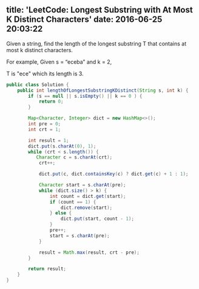 title: 'LeetCode: Longest Substring with At Most K Distinct Characters'
date: 2016-06-25 20:03:22
---

Given a string, find the length of the longest substring T that contains at most k distinct characters.

For example, Given s = “eceba” and k = 2,

T is "ece" which its length is 3.

```java
public class Solution {
    public int lengthOfLongestSubstringKDistinct(String s, int k) {
        if (s == null || s.isEmpty() || k == 0 ) {
            return 0;
        }

        Map<Character, Integer> dict = new HashMap<>();
        int pre = 0;
        int crt = 1;

        int result = 1;
        dict.put(s.charAt(0), 1);
        while (crt < s.length()) {
           Character c = s.charAt(crt);
            crt++;

            dict.put(c, dict.containsKey(c) ? dict.get(c) + 1 : 1);

            Character start = s.charAt(pre);
            while (dict.size() > k) {
                int count = dict.get(start);
                if (count == 1) {
                    dict.remove(start);
                } else {
                    dict.put(start, count - 1);
                }
                pre++;
                start = s.charAt(pre);
            }

            result = Math.max(result, crt - pre);
        }

        return result;
    }
}
```
